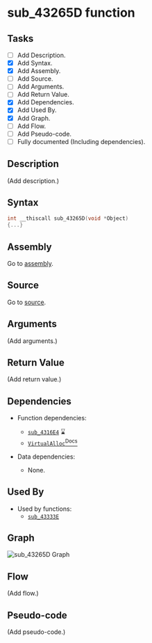 # sub_43265D function

## Tasks

- [ ] Add Description.
- [X] Add Syntax.
- [X] Add Assembly.
- [ ] Add Source.
- [ ] Add Arguments.
- [ ] Add Return Value.
- [X] Add Dependencies.
- [X] Add Used By.
- [X] Add Graph.
- [ ] Add Flow.
- [ ] Add Pseudo-code.
- [ ] Fully documented (Including dependencies).

## Description

(Add description.)

## Syntax

```c
int __thiscall sub_43265D(void *Object)
{...}
```

## Assembly

Go to [assembly](../asm/sub_43265D.asm).

## Source

Go to [source](../cc/sub_43265D.cc).

## Arguments

(Add arguments.)

## Return Value

(Add return value.)

## Dependencies

* Function dependencies:
  * [`sub_4316E4`](sub_4316E4.md) ⌛
  * [`VirtualAlloc`<sup>Docs</sup>](https://docs.microsoft.com/en-us/windows/win32/api/memoryapi/nf-memoryapi-virtualalloc)


* Data dependencies:
  * None.

## Used By

* Used by functions:
  * [`sub_43333E`](../md/sub_43333E.md)

## Graph

![sub_43265D Graph](../svg/sub_43265D.svg "sub_43265D Graph")

## Flow

(Add flow.)

## Pseudo-code

(Add pseudo-code.)
